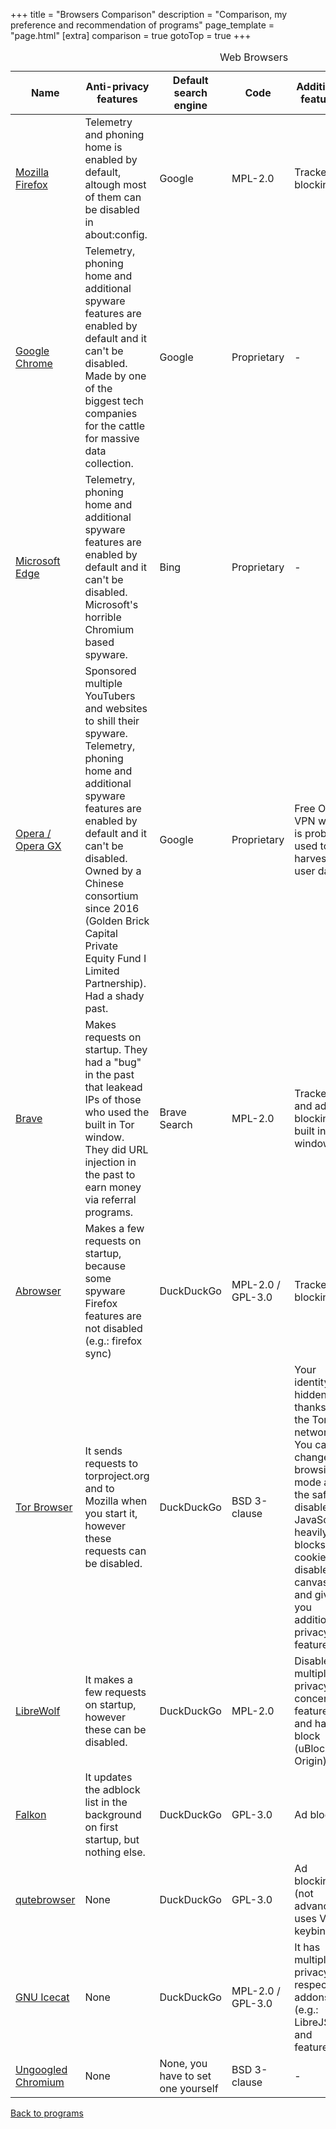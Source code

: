 +++
title = "Browsers Comparison"
description = "Comparison, my preference and recommendation of programs"
page_template = "page.html"
[extra]
comparison = true
gotoTop = true
+++

<table>
    <caption>Web Browsers</caption>
    <thead>
    <tr class="purple-bg">
        <th scope="col">Name</th>
        <th scope="col">Anti-privacy features</th>
        <th scope="col">Default search engine</th>
        <th scope="col">Code</th>
        <th scope="col">Additional features</th>
        <th scope="col">Chromium based</th>
        <th scope="col">Summary</th>
    </tr>
    </thead>
    <tbody>
    <tr>
        <td data-label="Name"><a rel="noopener nofollow noreferrer" target="_blank" href="https://www.mozilla.org/en-GB/firefox/">Mozilla Firefox</a></td>
        <td data-label="Anti-privacy features" class="red-bg"><span>Telemetry and phoning home is enabled by default, altough most of them can be disabled in about:config.</span></td>
        <td data-label="Default search engine" class="red-bg"><span>Google</span></td>
        <td data-label="Code" class="green-bg"><span>MPL-2.0</span></td>
        <td data-label="Additional features">Tracker blocking</td>
        <td data-label="Chromium based">No</td>
        <td data-label="Summary" class="red-bg"><span>I haven't found a way to disable every request that Firefox makes trough about:config. Avoid.</span></td>
    </tr>
    <tr>
        <td scope="row" data-label="Name"><a rel="noopener nofollow noreferrer" target="_blank" href="https://www.google.com/intl/en_uk/chrome/">Google Chrome</a></td>
        <td data-label="Anti-privacy features" class="red-bg"><span>Telemetry, phoning home and additional spyware features are enabled by default and it can't be disabled. Made by one of the biggest tech companies for the cattle for massive data collection.</span></td>
        <td data-label="Default search engine" class="red-bg"><span>Google</span></td>
        <td data-label="Code" class="red-bg"><span>Proprietary</span></td>
        <td data-label="Additional features">-</td>
        <td data-label="Chromium based">Yes</td>
        <td data-label="Summary"class="red-bg"><span>AVOID AT ALL COST!!!</span></td>
    </tr>
    <tr>
        <td scope="row" data-label="Name"><a rel="noopener nofollow noreferrer" target="_blank" href="https://www.microsoft.com/en-us/edge">Microsoft Edge</a></td>
        <td data-label="Anti-privacy features" class="red-bg"><span>Telemetry, phoning home and additional spyware features are enabled by default and it can't be disabled. Microsoft's horrible Chromium based spyware.</span></td>
        <td data-label="Default search engine" class="red-bg"><span>Bing</span></td>
        <td data-label="Code" class="red-bg"><span>Proprietary</span></td>
        <td data-label="Additional features">-</td>
        <td data-label="Chromium based"> Yes</td>
        <td data-label="Summary" class="red-bg"><span>Avoid at all cost</span></td>
    </tr>
    <tr>
        <td scope="row" data-label="Name"><a rel="noopener nofollow noreferrer" target="_blank" href="https://www.opera.com/">Opera / Opera GX</a></td>
        <td data-label="Anti-privacy features" class="red-bg"><span>Sponsored multiple YouTubers and websites to shill their spyware. Telemetry, phoning home and additional spyware features are enabled by default and it can't be disabled. Owned by a Chinese consortium since 2016 (Golden Brick Capital Private Equity Fund I Limited Partnership). Had a shady past.</span></td>
        <td data-label="Default search engine" class="red-bg"><span>Google</span></td>
        <td data-label="Code" class="red-bg"><span>Proprietary</span></td>
        <td data-label="Additional features">Free Opera VPN which is probably used to harvest user data</td>
        <td data-label="Chromium based">Yes</td>
        <td data-label="Summary" class="red-bg"><span>Chinese spyware, avoid</span></td>
    </tr>
    <tr>
        <td scope="row" data-label="Name"><a rel="noopener nofollow noreferrer" target="_blank" href="https://brave.com/">Brave</a></td>
        <td data-label="Anti-privacy features" class="red-bg"><span>Makes requests on startup. They had a "bug" in the past that leakead IPs of those who used the built in Tor window. They did URL injection in the past to earn money via referral programs.</span></td>
        <td data-label="Default search engine" class="yellow-bg"><span>Brave Search</span></td>
        <td data-label="Code" class="green-bg"><span>MPL-2.0</span></td>
        <td data-label="Additional features">Tracker and ad blocking, built in Tor window</td>
        <td data-label="Chromium based">Yes</td>
        <td data-label="Summary" class="red-bg"><span>Avoid it</span></td>
    </tr>
    <tr>
        <td scope="row" data-label="Name"><a rel="noopener nofollow noreferrer" target="_blank" href="https://packages.trisquel.org/aramo/abrowser">Abrowser</a></td>
        <td data-label="Anti-privacy features" class="yellow-bg"><span>Makes a few requests on startup, because some spyware Firefox features are not disabled (e.g.: firefox sync)</span></td>
        <td data-label="Default search engine" class="red-bg"><span>DuckDuckGo</span></td>
        <td data-label="Code" class="green-bg"><span>MPL-2.0 / GPL-3.0</span></td>
        <td data-label="Additional features">Tracker blocking</td>
        <td data-label="Chromium based">No</td>
        <td data-label="Summary" class="yellow-bg"><span>This is like the rolling release version of GNU Icecat. Icecat does a way better job at removing Firefox spyware so you should just use Icecat</span></td>
    </tr>
    <tr>
        <td scope="row" data-label="Name"><a rel="noopener nofollow noreferrer" target="_blank" href="https://www.torproject.org/download/">Tor Browser</a></td>
        <td data-label="Anti-privacy features" class="yellow-bg"><span>It sends requests to torproject.org and to Mozilla when you start it, however these requests can be disabled.</span></td>
        <td data-label="Default search engine" class="red-bg"><span>DuckDuckGo</span></td>
        <td data-label="Code" class="green-bg"><span>BSD 3-clause</span></td>
        <td data-label="Additional features">Your identity is hidden thanks to the Tor network. You can change the browsing mode and the safest disables JavaScript, heavily blocks cookies, disables canvas and gives you additional privacy features</td>
        <td data-label="Chromium based">No</td>
        <td data-label="Summary" class="green-bg"><span>Recommended, just don't use DuckDuckGo</span></td>
    </tr>
    <tr>
        <td scope="row" data-label="Name"><a rel="noopener nofollow noreferrer" target="_blank" href="https://librewolf.net/">LibreWolf</a></td>
        <td data-label="Anti-privacy features" class="yellow-bg"><span>It makes a few requests on startup, however these can be disabled.</span></td>
        <td data-label="Default search engine" class="red-bg"><span>DuckDuckGo</span></td>
        <td data-label="Code" class="green-bg"><span>MPL-2.0</span></td>
        <td data-label="Additional features">Disables multiple privacy concerning features and has ad block (uBlock Origin)</td>
        <td data-label="Chromium based">No</td>
        <td data-label="Summary" class="green-bg"><span>Recommended, just don't use DuckDuckGo</span></td>
    </tr>
    <tr>
        <td scope="row" data-label="Name"><a rel="noopener nofollow noreferrer" target="_blank" href="https://www.falkon.org/">Falkon</a></td>
        <td data-label="Anti-privacy features" class="yellow-bg"><span>It updates the adblock list in the background on first startup, but nothing else.</span></td>
        <td data-label="Default search engine" class="red-bg"><span>DuckDuckGo</span></td>
        <td data-label="Code" class="green-bg"><span>GPL-3.0</span></td>
        <td data-label="Additional features">Ad block</td>
        <td data-label="Chromium based">Yes</td>
        <td data-label="Summary" class="green-bg"><span>Recommended, just don't use DuckDuckGo</span></td>
    </tr>
    <tr>
        <td scope="row" data-label="Name"><a rel="noopener nofollow noreferrer" target="_blank" href="https://qutebrowser.org/index.html">qutebrowser</a></td>
        <td data-label="Anti-privacy features" class="green-bg"><span>None</span></td>
        <td data-label="Default search engine" class="red-bg"><span>DuckDuckGo</span></td>
        <td data-label="Code" class="green-bg"><span>GPL-3.0</span></td>
        <td data-label="Additional features">Ad blocking (not advanced), uses Vim keybinds</td>
        <td data-label="Chromium based">Yes</td>
        <td data-label="Summary" class="green-bg"><span>Recommended, just don't use DuckDuckGo</span></td>
    </tr>
    <tr>
        <td scope="row" data-label="Name"><a rel="noopener nofollow noreferrer" target="_blank" href="https://www.gnu.org/software/gnuzilla/">GNU Icecat</a></td>
        <td data-label="Anti-privacy features" class="green-bg"><span>None</span></td>
        <td data-label="Default search engine" class="red-bg"><span>DuckDuckGo</span></td>
        <td data-label="Code" class="green-bg"><span>MPL-2.0 / GPL-3.0</span></td>
        <td data-label="Additional features">It has multiple privacy respecting addons (e.g.: LibreJS) and features.</td>
        <td data-label="Chromium based">No</td>
        <td data-label="Summary" class="green-bg"><span>Recommended, just don't use DuckDuckGo and make sure that you use an up-to-date build. GNU Guix has recent binaries.</span></td>
    </tr>
    <tr>
        <td scope="row" data-label="Name"><a rel="noopener nofollow noreferrer" target="_blank" href="https://github.com/Eloston/ungoogled-chromium">Ungoogled Chromium</a></td>
        <td data-label="Anti-privacy features" class="green-bg"><span>None</span></td>
        <td data-label="Default search engine" class="green-bg"><span>None, you have to set one yourself</span></td>
        <td data-label="Code" class="green-bg"><span>BSD 3-clause</span></td>
        <td data-label="Additional features">-</td>
        <td data-label="Chromium based">Yes</td>
        <td data-label="Summary" class="green-bg"><span>Recommended</span></td>
    </tr>
    </tbody>
</table>
<p><a href="/programs">Back to programs</a></p>